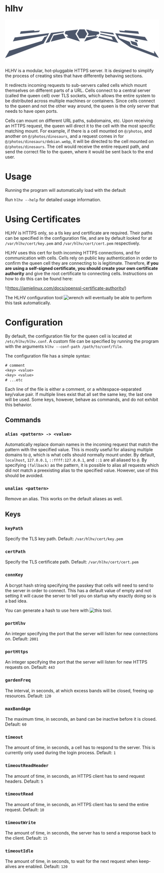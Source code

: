# hlhv

![HLHV Banner](assets/banner.svg)

HLHV is a modular, hot-pluggable HTTPS server. It is designed to simplify the
process of creating sites that have differently behaving sections.

It redirects incoming requests to sub-servers called cells which mount
themselves on different parts of a URL. Cells connect to a central server
(called the queen cell) over TLS sockets, which allows the entire system to be
distributed across multiple machines or containers. Since cells connect to the
queen and not the other way around, the queen is the only server that needs to
have open ports.

Cells can mount on different URL paths, subdomains, etc. Upon receiving an HTTPS
request, the queen will direct it to the cell with the most specific matching
mount. For example, if there is a cell mounted on `@/photos`, and another on
`@/photos/dinosaurs`, and a request comes in for `@/photos/dinosaurs/debian.webp`,
it will be directed to the cell mounted on `@/photos/dinosaurs`. The cell would
receive the entire request path, and send the correct file to the queen, where
it would be sent back to the end user.

# Usage

Running the program will automatically load with the default

Run `hlhv --help` for detailed usage information.

# Using Certificates

HLHV is HTTPS only, so a tls key and certificate are required. Their paths can
be specified in the configuration file, and are by default looked for at
`/var/hlhv/cert/key.pem` and `/var/hlhv/cert/cert.pem` respectively.

HLHV uses this cert for both incoming HTTPS connections, and for communication
with cells. Cells rely on public key authentication in order to confirm the
queen cell they are connecting to is legitimate. Therefore, **if you are using a
self-signed certificate, you should create your own certificate authority** and
give the root certificate to connecting cells. Instructions on how to do this
can be found here:

!(https://jamielinux.com/docs/openssl-certificate-authority/)

The HLHV configuration tool ![wrench](https://github.com/hlhv/wrench) will
eventually be able to perform this task automatically.

# Configuration

By default, the configuration file for the queen cell is located at
`/etc/hlhv/hlhv.conf`. A custom file can be specified by running the program
with the arguments `hlhv --conf-path /path/to/conf/file`.

The configuration file has a simple syntax:

```
# comment
<key> <value>
<key> <value>
# ...etc
```

Each line of the file is either a comment, or a whitespace-separated key/value
pair. If multiple lines exist that all set the same key, the last one will be
used. Some keys, however, behave as commands, and do not exhibit this behavior.

## Commands

### `alias <pattern> -> <value>`
Automatically replace domain names in the incoming request that match
the pattern with the specified value. This is mostly useful for aliasing
multiple domains to `@`, which is what cells should normally mount
under. By default, `localhost`, `127.0.0.1`, `::ffff:127.0.0.1`, and
`::1` are all aliased to `@`. By specifying `(fallback)` as the pattern,
it is possible to alias all requests which did not match a preexisting
alias to the specified value. However, use of this should be avoided.

### `unalias <pattern>`
Remove an alias. This works on the default aliases as well.

## Keys

### `keyPath`
Specify the TLS key path. Default: `/var/hlhv/cert/key.pem`

### `certPath`
Specify the TLS certificate path. Default: `/var/hlhv/cert/cert.pem`

### `connKey`
A bcrypt hash string specifying the passkey that cells will need to send
to the server in order to connect. This has a default value of empty
and not setting it will cause the server to tell you on startup why
exactly doing so is a bad idea.

You can generate a hash to use here with
![this tool](https://github.com/hlhv/wrench).

### `portHlhv`
An integer specifying the port that the server will listen for new
connections on. Default: `2001`

### `portHttps`
An integer specifying the port that the server will listen for new
HTTPS requests on. Default: `443`

### `gardenFreq`
The interval, in seconds, at which excess bands will be closed, freeing
up resources. Default: `120`

### `maxBandAge`
The maximum time, in seconds, an band can be inactive before it is
closed. Default: `60`

### `timeout`
The amount of time, in seconds, a cell has to respond to the server.
This is currently only used during the login process. Default: `1`

### `timeoutReadHeader`
The amount of time, in seconds, an HTTPS client has to send request
headers. Default: `5`

### `timeoutRead`
The amount of time, in seconds, an HTTPS client has to send the entire
request. Default: `10`

### `timeoutWrite`
The amount of time, in seconds, the server has to send a response back
to the client. Default: `15`

### `timeoutIdle`
The amount of time, in seconds, to wait for the next request when
keep-alives are enabled. Default: `120`
